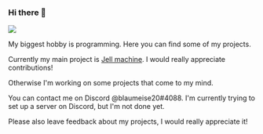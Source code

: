 ### Hi there 👋

![ ](https://komarev.com/ghpvc/?username=blaumeise20&style=square&color=blueviolet)

My biggest hobby is programming. Here you can find some of my projects.

Currently my main project is [Jell machine](https://github.com/blaumeise20/jell-machine). I would really appreciate contributions!

Otherwise I'm working on some projects that come to my mind.

You can contact me on Discord @blaumeise20#4088. I'm currently trying to set up a server on Discord, but I'm not done yet.

Please also leave feedback about my projects, I would really appreciate it!
